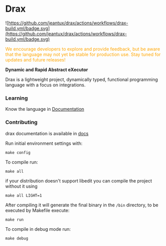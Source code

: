 # Drax 
![https://github.com/jeantux/drax/actions/workflows/drax-build.yml/badge.svg](https://github.com/jeantux/drax/actions/workflows/drax-build.yml/badge.svg)

<span style="color: orange">We encourage developers to explore and provide feedback, but be aware that the language may not yet be stable for production use.
Stay tuned for updates and future releases!</span>

**Dynamic and Rapid Abstract eXecutor**

Drax is a lightweight project, dynamically typed, functional programming language with a focus on integrations. <br/>


### Learning

Know the language in [Documentation](https://drax-lang.org/documentation/)

### Contributing

drax documentation is available in [docs](./docs/index.md)

Run initial environment settings with:

```
make config
```

To compile run:

```
make all
```

if your distribution doesn't support libedit you can compile the project without it using
```
make all LIGHT=1
```

After compiling it will generate the final binary in the `/bin` directory, to be executed by Makefile execute:
```
make run
```

To compile in debug mode run:

```
make debug
```


